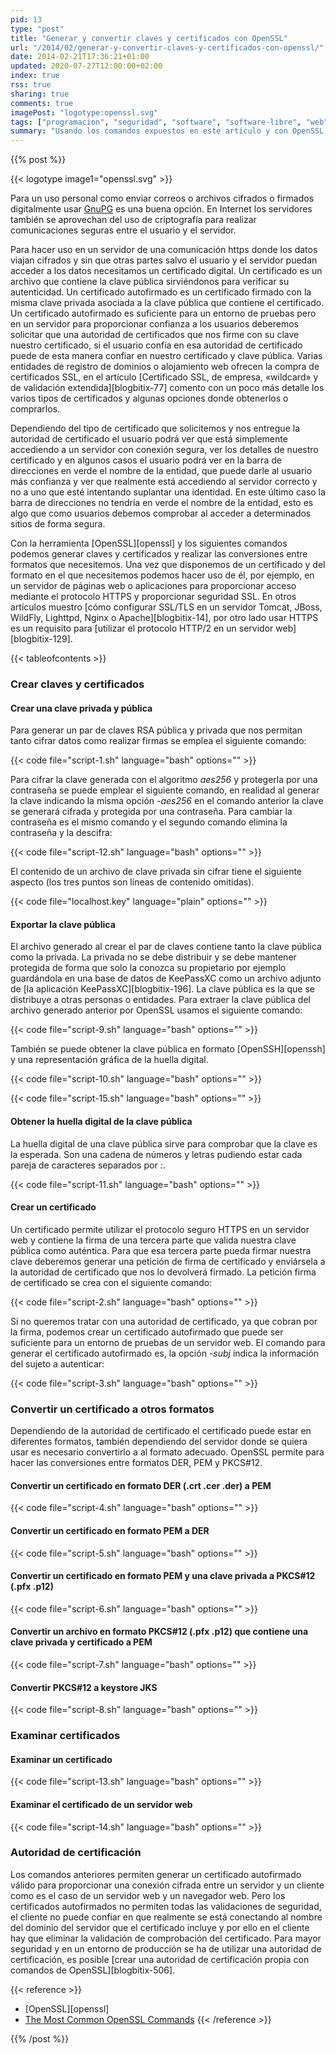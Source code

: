 ```yaml
---
pid: 13
type: "post"
title: "Generar y convertir claves y certificados con OpenSSL"
url: "/2014/02/generar-y-convertir-claves-y-certificados-con-openssl/"
date: 2014-02-21T17:36:21+01:00
updated: 2020-07-27T12:00:00+02:00
index: true
rss: true
sharing: true
comments: true
imagePost: "logotype:openssl.svg"
tags: ["programacion", "seguridad", "software", "software-libre", "web"]
summary: "Usando los comandos expuestos en este artículo y con OpenSSL podemos crear una clave pública y privada para usarlo con ssh o para cifrar y descifrar mensajes, un certificado autofirmado que podremos usar en un servidor de aplicaciones para usar un protocolo seguro y también convertir las claves y certificados a uno de los formatos aceptados por la aplicación que usemos."
---
```


{{% post %}}

{{< logotype image1="openssl.svg" >}}

Para un uso personal como enviar correos o archivos cifrados o firmados digitalmente usar [GnuPG](https://elblogdepicodev.blogspot.com.es/2013/11/introduccion-la-criptografia-e-inicio-con-gpg.html) es una buena opción. En Internet los servidores también se aprovechan del uso de criptografía para realizar comunicaciones seguras entre el usuario y el servidor.

Para hacer uso en un servidor de una comunicación https donde los datos viajan cifrados y sin que otras partes salvo el usuario y el servidor puedan acceder a los datos necesitamos un certificado digital. Un certificado es un archivo que contiene la clave pública sirviéndonos para verificar su autenticidad. Un certificado autofirmado es un certificado firmado con la misma clave privada asociada a la clave pública que contiene el certificado. Un certificado autofirmado es suficiente para un entorno de pruebas pero en un servidor para proporcionar confianza a los usuarios deberemos solicitar que una autoridad de certificados que nos firme con su clave nuestro certificado, si el usuario confía en esa autoridad de certificado puede de esta manera confiar en nuestro certificado y clave pública. Varias entidades de registro de dominios o alojamiento web ofrecen la compra de certificados SSL, en el artículo [Certificado SSL, de empresa, «wildcard» y de validación extendida][blogbitix-77] comento con un poco más detalle los varios tipos de certificados y algunas opciones donde obtenerlos o comprarlos.

Dependiendo del tipo de certificado que solicitemos y nos entregue la autoridad de certificado el usuario podrá ver que está simplemente accediendo a un servidor con conexión segura, ver los detalles de nuestro certificado y en algunos casos el usuario podrá ver en la barra de direcciones en verde el nombre de la entidad, que puede darle al usuario más confianza y ver que realmente está accediendo al servidor correcto y no a uno que esté intentando suplantar una identidad. En este último caso la barra de direcciones no tendría en verde el nombre de la entidad, esto es algo que como usuarios debemos comprobar al acceder a determinados sitios de forma segura.

Con la herramienta [OpenSSL][openssl] y los siguientes comandos podemos generar claves y certificados y realizar las conversiones entre formatos que necesitemos. Una vez que disponemos de un certificado y del formato en el que necesitemos podemos hacer uso de él, por ejemplo, en un servidor de páginas web o aplicaciones para proporcionar acceso mediante el protocolo HTTPS y proporcionar seguridad SSL. En otros artículos muestro [cómo configurar SSL/TLS en un servidor Tomcat, JBoss, WildFly, Lighttpd, Nginx o Apache][blogbitix-14], por otro lado usar HTTPS es un requisito para [utilizar el protocolo HTTP/2 en un servidor web][blogbitix-129].

{{< tableofcontents >}}

### Crear claves y certificados

#### Crear una clave privada y pública

Para generar un par de claves RSA pública y privada que nos permitan tanto cifrar datos como realizar firmas se emplea el siguiente comando:

{{< code file="script-1.sh" language="bash" options="" >}}

Para cifrar la clave generada con el algoritmo _aes256_ y protegerla por una contraseña se puede emplear el siguiente comando, en realidad al generar la clave indicando la misma opción _-aes256_ en el comando anterior la clave se generará cifrada y protegida por una contraseña. Para cambiar la contraseña es el mismo comando y el segundo comando elimina la contraseña y la descifra:

{{< code file="script-12.sh" language="bash" options="" >}}

El contenido de un archivo de clave privada sin cifrar tiene el siguiente aspecto (los tres puntos son líneas de contenido omitidas).

{{< code file="localhost.key" language="plain" options="" >}}

#### Exportar la clave pública

El archivo generado al crear el par de claves contiene tanto la clave pública como la privada. La privada no se debe distribuir y se debe mantener protegida de forma que solo la conozca su propietario por ejemplo guardándola en una base de datos de KeePassXC como un archivo adjunto de [la aplicación KeePassXC][blogbitix-196]. La clave pública es la que se distribuye a otras personas o entidades. Para extraer la clave pública del archivo generado anterior por OpenSSL usamos el siguiente comando:

{{< code file="script-9.sh" language="bash" options="" >}}

También se puede obtener la clave pública en formato [OpenSSH][openssh] y una representación gráfica de la huella digital.

{{< code file="script-10.sh" language="bash" options="" >}}

{{< code file="script-15.sh" language="bash" options="" >}}

#### Obtener la huella digital de la clave pública

La huella digital de una clave pública sirve para comprobar que la clave es la esperada. Son una cadena de números y letras pudiendo estar cada pareja de caracteres separados por _:_.

{{< code file="script-11.sh" language="bash" options="" >}}

#### Crear un certificado

Un certificado permite utilizar el protocolo seguro HTTPS en un servidor web y contiene la firma de una tercera parte que valida nuestra clave pública como auténtica. Para que esa tercera parte pueda firmar nuestra clave deberemos generar una petición de firma de certificado y enviársela a la autoridad de certificado que nos lo devolverá firmado. La petición firma de certificado se crea con el siguiente comando:

{{< code file="script-2.sh" language="bash" options="" >}}

Si no queremos tratar con una autoridad de certificado, ya que cobran por la firma, podemos crear un certificado autofirmado que puede ser suficiente para un entorno de pruebas de un servidor web. El comando para generar el certificado autofirmado es, la opción _-subj_ indica la información del sujeto a autenticar:

{{< code file="script-3.sh" language="bash" options="" >}}

### Convertir un certificado a otros formatos

Dependiendo de la autoridad de certificado el certificado puede estar en diferentes formatos, también dependiendo del servidor donde se quiera usar es necesario convertirlo a al formato adecuado. OpenSSL permite para hacer las conversiones entre formatos DER, PEM y PKCS#12.

#### Convertir un certificado en formato DER (.crt .cer .der) a PEM

{{< code file="script-4.sh" language="bash" options="" >}}

#### Convertir un certificado en formato PEM a DER

{{< code file="script-5.sh" language="bash" options="" >}}

#### Convertir un certificado en formato PEM y una clave privada a PKCS#12 (.pfx .p12)

{{< code file="script-6.sh" language="bash" options="" >}}

#### Convertir un archivo en formato PKCS#12 (.pfx .p12) que contiene una clave privada y certificado a PEM

{{< code file="script-7.sh" language="bash" options="" >}}

#### Convertir PKCS#12 a keystore JKS

{{< code file="script-8.sh" language="bash" options="" >}}

### Examinar certificados

#### Examinar un certificado

{{< code file="script-13.sh" language="bash" options="" >}}

#### Examinar el certificado de un servidor web

{{< code file="script-14.sh" language="bash" options="" >}}

### Autoridad de certificación

Los comandos anteriores permiten generar un certificado autofirmado válido para proporcionar una conexión cifrada entre un servidor y un cliente como es el caso de un servidor web y un navegador web. Pero los certificados autofirmados no permiten todas las validaciones de seguridad, el cliente no puede confiar en que realmente se está conectando al nombre del dominio del servidor que el certificado incluye y por ello en el cliente hay que eliminar la validación de comprobación del certificado. Para mayor seguridad y en un entorno de producción se ha de utilizar una autoridad de certificación, es posible [crear una autoridad de certificación propia con comandos de OpenSSL][blogbitix-506].

{{< reference >}}
* [OpenSSL][openssl]
* [The Most Common OpenSSL Commands](http://www.sslshopper.com/article-most-common-openssl-commands.html)
{{< /reference >}}

{{% /post %}}
